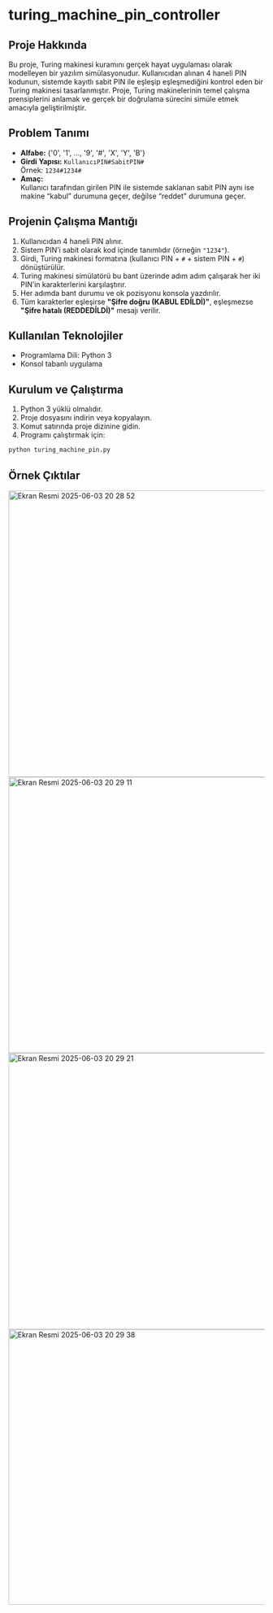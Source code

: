 # turing_machine_pin_controller

## Proje Hakkında

Bu proje, Turing makinesi kuramını gerçek hayat uygulaması olarak modelleyen bir yazılım simülasyonudur. Kullanıcıdan alınan 4 haneli PIN kodunun, sistemde kayıtlı sabit PIN ile eşleşip eşleşmediğini kontrol eden bir Turing makinesi tasarlanmıştır. Proje, Turing makinelerinin temel çalışma prensiplerini anlamak ve gerçek bir doğrulama sürecini simüle etmek amacıyla geliştirilmiştir.

## Problem Tanımı

- **Alfabe:** {'0', '1', ..., '9', '#', 'X', 'Y', 'B'}
- **Girdi Yapısı:** `KullanıcıPIN#SabitPIN#`  
  Örnek: `1234#1234#`
- **Amaç:**  
  Kullanıcı tarafından girilen PIN ile sistemde saklanan sabit PIN aynı ise makine “kabul” durumuna geçer, değilse “reddet” durumuna geçer.

## Projenin Çalışma Mantığı

1. Kullanıcıdan 4 haneli PIN alınır.
2. Sistem PIN’i sabit olarak kod içinde tanımlıdır (örneğin `"1234"`).
3. Girdi, Turing makinesi formatına (kullanıcı PIN + `#` + sistem PIN + `#`) dönüştürülür.
4. Turing makinesi simülatörü bu bant üzerinde adım adım çalışarak her iki PIN’in karakterlerini karşılaştırır.
5. Her adımda bant durumu ve ok pozisyonu konsola yazdırılır.
6. Tüm karakterler eşleşirse **"Şifre doğru (KABUL EDİLDİ)"**, eşleşmezse **"Şifre hatalı (REDDEDİLDİ)"** mesajı verilir.

## Kullanılan Teknolojiler

- Programlama Dili: Python 3
- Konsol tabanlı uygulama

## Kurulum ve Çalıştırma

1. Python 3 yüklü olmalıdır.
2. Proje dosyasını indirin veya kopyalayın.
3. Komut satırında proje dizinine gidin.
4. Programı çalıştırmak için:

```bash
python turing_machine_pin.py
```

## Örnek Çıktılar

<img width="564" alt="Ekran Resmi 2025-06-03 20 28 52" src="https://github.com/user-attachments/assets/2a6a5a11-07dd-470f-b3b5-1f9ce6599da7" />

<img width="543" alt="Ekran Resmi 2025-06-03 20 29 11" src="https://github.com/user-attachments/assets/f172e398-b67e-4a80-84df-bd9ccbd2ca8e" />

<img width="544" alt="Ekran Resmi 2025-06-03 20 29 21" src="https://github.com/user-attachments/assets/a9859a5a-4d31-4cc8-9533-181ef404425b" />

<img width="542" alt="Ekran Resmi 2025-06-03 20 29 38" src="https://github.com/user-attachments/assets/df254256-6e9c-4443-81cc-e001a576da93" />
